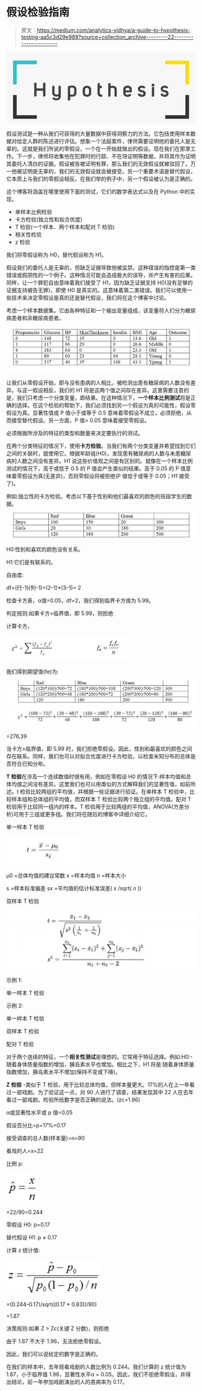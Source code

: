 # 假设检验指南

> 原文：<https://medium.com/analytics-vidhya/a-guide-to-hypothesis-testing-aa5c3d29e989?source=collection_archive---------22----------------------->

![](img/2f27bd042953c3e8681093e345b87e33.png)

假设测试是一种从我们可获得的大量数据中获得洞察力的方法。它包括使用样本数据对给定人群的陈述进行评估。想象一个法庭案件，律师需要证明他的委托人是无辜的。这就是我们所说的零假设，一个在一开始就做出的假设。现在我们在那里工作。下一步，律师将收集他在犯罪时的行踪、不在场证明等数据，并将其作为证明其委托人清白的证据。假设被告被证明有罪，那么我们的无效假设就被驳回了。万一他被证明是无辜的，我们的无效假设就会被接受。另一个重要术语是替代假设，它本质上与我们的零假设相反。在我们举的例子中，另一个假设被认为是正确的。

这个博客将涵盖在哪里使用下面的测试，它们的数学表达式以及在 Python 中的实现。

*   单样本比例检验
*   卡方检验(独立性和拟合优度)
*   T 检验(一个样本、两个样本和配对 T 检验)
*   相关性检验
*   z 检验

我们将零假设称为 H0，替代假设称为 H1。

假设我们的委托人是无辜的，但缺乏证据导致他被监禁。这种错误的指控是第一类错误或假阴性的一个例子。这种情况可能会造成极大的误导，并产生有害的后果。同样，让一个罪犯自由意味着我们接受了 H1，因为缺乏证据支持 H0(没有足够的证据支持被告无罪)，即使 H0 是真实的。这意味着第二类错误。我们可以使用一些技术来决定零假设是真的还是替代假设，我们将在这个博客中讨论。

考虑一个样本数据集。它由各种特征和一个输出变量组成，该变量将人们分为糖尿病患者和非糖尿病患者。

![](img/a3a949534e55dddb8f1763095368c010.png)

让我们从零假设开始，即与没有患病的人相比，被检测出患有糖尿病的人数没有差异。与这一假设相反，我们的 H1 将是这两个值之间存在差异。这里需要注意的是，我们只考虑一个分类变量，即结果。在这种情况下，**一个样本比例测试**将是正确的选择。在这个检验的帮助下，我们必须找到另一个假设为真的可能性，假设零假设为真。显著性值或 P 值小于或等于 0.5 意味着零假设不成立，必须拒绝，从而接受替代假设。另一方面，P 值> 0.05 意味着接受零假设。

必须根据所涉及的特征的类型和数量来决定要执行的测试。

在两个分类特征的情况下，使用**卡方检验**。当我们有两个分类变量并希望找到它们之间的关联时，就使用它。根据年龄组(H0)，发现患有糖尿病的人数与未患糖尿病的人数之间没有差异。H1 说这些价值观之间是有区别的。就像在一个样本比例测试的情况下，高于或低于 0.5 的 P 值会产生类似的结果。高于 0.05 的 P 值意味着零假设为真(无差异)，否则零假设将被拒绝(P 值低于或等于 0.05；H1 接受了)。

例如:独立性的卡方检验。考虑以下基于性别和他们最喜欢的颜色的班级学生的数据。

![](img/e9e1f47f5846453fe6dc0e1dc1eb2f4d.png)

H0:性别和喜欢的颜色没有关系。

H1:它们是有联系的。

自由度:

df=(行-1)(列-1)=(2–1)*(3–1)= 2

检查卡方表，α值=0.05，df=2，我们得到临界卡方值为 5.99。

判定规则:如果卡方>临界值，即 5.99，则拒绝

计算卡方，

![](img/2b1b53e47064b61636160b84e0791ecf.png)

我们得到期望值(fe)为:

![](img/a2a6999aa1e357d3a9a5e15d1dfd2d08.png)![](img/e80199f0b42cadf8b60b8d251a7df963.png)

=276.39

当卡方>临界值，即 5.99 时，我们拒绝零假设。因此，性别和最喜欢的颜色之间存在联系。同样，我们也可以对拟合优度进行卡方检验，以检查未知分布的总体是否符合已知分布。

**T 检验**在涉及一个连续数值时很有用，例如在零假设 H0 的情况下:样本均值和总体均值之间没有差异。这里我们也可以用类似的方式解释我们的显著性值，如前所述。t 检验比较两组的平均值，并根据一些证据进行验证。在单样本 T 检验中，比较样本组和总体组的平均值，而双样本 T 检验比较两个独立组的平均值。配对 T 检验用于比较同一组内的样本。T 检验用于比较两组的平均值，ANOVA(方差分析)可用于三组或更多组。我们将在随后的博客中详细介绍它。

单一样本 T 检验

![](img/20f8be7ff775f6ebabd70e8de7925688.png)

μ0 =总体均值的建议常数
x =样本均值
n =样本大小

s =样本标准偏差
sx =平均值的估计标准误差( *s* /sqrt( *n* ))

双样本 T 检验

![](img/70f71281c61b1655a52325e531e1a4ea.png)

示例 1:

单一样本 T 检验

示例 2:

单一样本 T 检验

双样本 T 检验

配对 T 检验

对于两个连续的特征，一个**相关性测试**是理想的。它常用于特征选择。例如:H0:-随着身体质量指数的增加，胰岛素水平也增加。相比之下，H1 将是:随着身体质量指数增加，胰岛素水平不增加(保持不变或下降)。

**Z 检验** -类似于 T 检验，用于比较总体均值，但样本量更大。17%的人在上一年看过一部戏剧。为了验证这一点，对 90 人进行了调查，结果发现其中 22 人在去年看过一部戏剧。检验所给数字是否正确的说法。(zc=1.96)

α或显著性水平或 p 值=0.05

假设百分比=p=17%=0.17

接受调查的总人数(样本量)=n=90

看戏的人=x=22

比例 p:

![](img/fde523279f762a0159c175b05edea7cd.png)

=22/90=0.244

零假设 H0: p=0.17

替代假设 H1: p ≠ 0.17

计算 z 统计值:

![](img/aa6bea99034193dd15d0771eb212fe2e.png)

=(0.244–0.17)/sqrt((0.17 * 0.83))/90)

=1.87

决策规则:如果 Z > Zc(关键 Z 分数)，则拒绝

由于 1.87 不大于 1.96，无法拒绝零假设。

因此，我们可以说给定的数字是正确的。

在我们的样本中，去年观看戏剧的人数比例为 0.244。我们计算的 z 统计值为 1.87，小于临界值 1.96，显著性水平α = 0.05。因此，我们不拒绝零假设，并得出结论，前一年参加戏剧演出的人的患病率为 0.17。